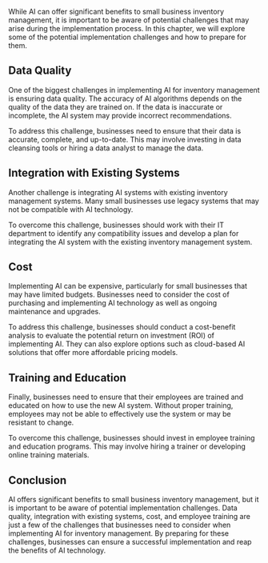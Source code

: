 

While AI can offer significant benefits to small business inventory management, it is important to be aware of potential challenges that may arise during the implementation process. In this chapter, we will explore some of the potential implementation challenges and how to prepare for them.

Data Quality
------------

One of the biggest challenges in implementing AI for inventory management is ensuring data quality. The accuracy of AI algorithms depends on the quality of the data they are trained on. If the data is inaccurate or incomplete, the AI system may provide incorrect recommendations.

To address this challenge, businesses need to ensure that their data is accurate, complete, and up-to-date. This may involve investing in data cleansing tools or hiring a data analyst to manage the data.

Integration with Existing Systems
---------------------------------

Another challenge is integrating AI systems with existing inventory management systems. Many small businesses use legacy systems that may not be compatible with AI technology.

To overcome this challenge, businesses should work with their IT department to identify any compatibility issues and develop a plan for integrating the AI system with the existing inventory management system.

Cost
----

Implementing AI can be expensive, particularly for small businesses that may have limited budgets. Businesses need to consider the cost of purchasing and implementing AI technology as well as ongoing maintenance and upgrades.

To address this challenge, businesses should conduct a cost-benefit analysis to evaluate the potential return on investment (ROI) of implementing AI. They can also explore options such as cloud-based AI solutions that offer more affordable pricing models.

Training and Education
----------------------

Finally, businesses need to ensure that their employees are trained and educated on how to use the new AI system. Without proper training, employees may not be able to effectively use the system or may be resistant to change.

To overcome this challenge, businesses should invest in employee training and education programs. This may involve hiring a trainer or developing online training materials.

Conclusion
----------

AI offers significant benefits to small business inventory management, but it is important to be aware of potential implementation challenges. Data quality, integration with existing systems, cost, and employee training are just a few of the challenges that businesses need to consider when implementing AI for inventory management. By preparing for these challenges, businesses can ensure a successful implementation and reap the benefits of AI technology.
